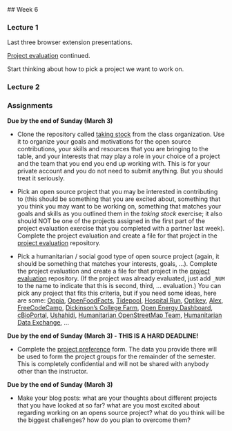 <div class="week">

<div class="week_heading" markdown="1">
## Week 6 
</div>

<div class="column_materials"  markdown="1">

### Lecture 1

Last three browser extension presentations. 


[Project evaluation](https://github.com/ossd-s24/project-evaluation) continued. 

Start thinking about how to pick a project we want to work on. 


### Lecture 2



</div>

<div class="column_assign"  markdown="1">

### Assignments

**Due by the end of Sunday (March 3)**

- Clone the repository called [taking stock](https://github.com/ossd-s24/taking_stock) from the class organization. Use it
to organize your goals and motivations for the open source contributions, your skills and resources that you are bringing
to the table, and your interests that may play a role in your choice of a project and the team that you end you end up working with. This is for your private account and you do not need to submit anything. But you should treat it seriously.

- Pick an open source project that you may be interested in contributing to (this should be something that you are excited about, something that you think you may want to be working on, something that matches your goals and skills as you outlined them in the _taking stock_ exercise; it also should NOT be one of the projects assigned in the first part of the project evaluation exercise that you completed with a partner last week). Complete the project evaluation and create a file for that project in the [project evaluation](https://github.com/ossd-s24/project-evaluation) repository.

- Pick a humanitarian / social good type of open source project (again, it should be something that matches your interests, goals, ...).  Complete the project evaluation and create a file for that project in the [project evaluation](https://github.com/ossd-s24/project-evaluation) repository. (If the project was already evaluated, just add `_NUM` to the name to indicate that this is second, third, ... evaluation.) You can pick any project that fits this criteria, but if you need some ideas, here are some:
[Oppia](https://www.oppia.org/splash), [OpenFoodFacts](https://world.openfoodfacts.org/), [Tidepool](https://www.tidepool.org/),  [Hospital Run](https://hospitalrun.io/), [Optikey](http://www.optikey.org/), [Alex](https://alexjs.com/), [FreeCodeCamp](https://www.freecodecamp.org/), [Dickinson’s College Farm](https://farmdata.dickinson.edu/guest.php), [Open Energy Dashboard](https://openenergydashboard.github.io/), [cBioPortal](https://www.cbioportal.org/), [Ushahidi](https://www.ushahidi.com/), [Humanitarian OpenStreetMap Team](https://www.hotosm.org/), [Humanitarian Data Exchange](https://data.humdata.org/), ...

**Due by the end of Sunday (March 3) - THIS IS A HARD DEADLINE!**

- Complete the [project preference](https://forms.gle/2pA8mWuZeYrG3Nfu7) form. The data you provide there will be used to form the project groups for the remainder of the semester. This is completely confidential and will not be shared with anybody other than the instructor.



**Due by the end of Sunday (March 3)**  

- Make your blog posts: what are your thoughts about different projects that you have looked at so far? what are you most excited about regarding working on an opens source project? what do you think will be the biggest challenges? how do you plan to overcome them? 


</div>
</div>
